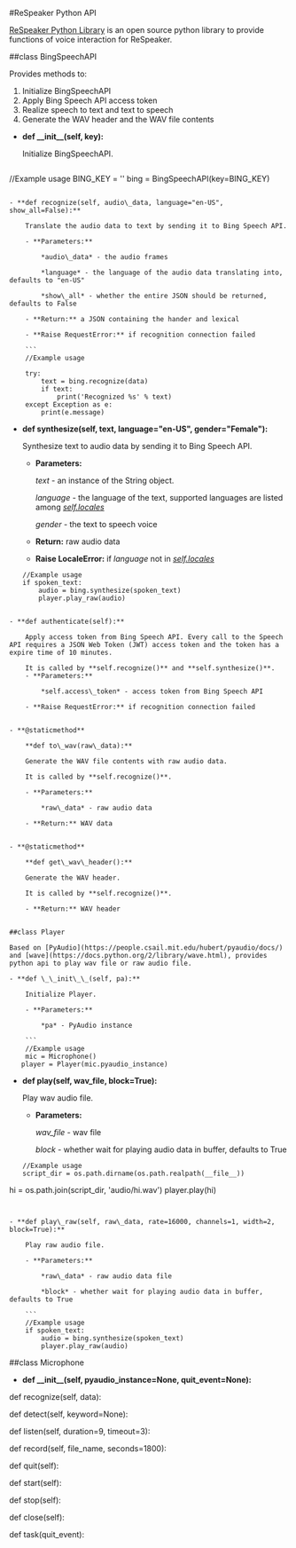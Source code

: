 #ReSpeaker Python API

[ReSpeaker Python Library](https://github.com/respeaker/respeaker_python_library) is an open source python library to provide functions of voice interaction for ReSpeaker.

##class BingSpeechAPI

Provides methods to:

1. Initialize BingSpeechAPI
2. Apply Bing Speech API access token
3. Realize speech to text and text to speech
4. Generate the WAV header and the WAV file contents

- **def \_\_init\_\_(self, key):**
	
	Initialize BingSpeechAPI.
	
	```
//Example usage
BING_KEY = ''
bing = BingSpeechAPI(key=BING_KEY)
```
	
- **def recognize(self, audio\_data, language="en-US", show_all=False):**
	
	Translate the audio data to text by sending it to Bing Speech API.
	
	- **Parameters:**
	
		*audio\_data* - the audio frames
		
		*language* - the language of the audio data translating into, defaults to "en-US"
		
		*show\_all* - whether the entire JSON should be returned, defaults to False
		
	- **Return:** a JSON containing the hander and lexical
		
	- **Raise RequestError:** if recognition connection failed

	```
	//Example usage
	
	try:
		text = bing.recognize(data)
		if text:
			print('Recognized %s' % text)
	except Exception as e:
		print(e.message)
```

- **def synthesize(self, text, language="en-US", gender="Female"):**

	Synthesize text to audio data by sending it to Bing Speech API.
	
	- **Parameters:**

		*text* - an instance of the String object.
		
		*language* - the language of the text, supported languages are listed among [*self.locales*](https://github.com/respeaker/respeaker_python_library/blob/master/respeaker/bing_speech_api.py)
		
		*gender* - the text to speech voice 
	
	- **Return:** raw audio data
	
	- **Raise LocaleError:** if *language* not in [*self.locales*](https://github.com/respeaker/respeaker_python_library/blob/master/respeaker/bing_speech_api.py)

	```
	//Example usage
	if spoken_text:
		audio = bing.synthesize(spoken_text)
		player.play_raw(audio)
```	

- **def authenticate(self):**

	Apply access token from Bing Speech API. Every call to the Speech API requires a JSON Web Token (JWT) access token and the token has a expire time of 10 minutes.
	
	It is called by **self.recognize()** and **self.synthesize()**.
	- **Parameters:**

		*self.access\_token* - access token from Bing Speech API 
		
	- **Raise RequestError:** if recognition connection failed

		
- **@staticmethod**

	**def to\_wav(raw\_data):**
	
	Generate the WAV file contents with raw audio data.
	
	It is called by **self.recognize()**.
	
	- **Parameters:**
		
		*raw\_data* - raw audio data
		
	- **Return:** WAV data
	
	
- **@staticmethod**

    **def get\_wav\_header():**
    
    Generate the WAV header. 
    
    It is called by **self.recognize()**.
    
    - **Return:** WAV header


##class Player

Based on [PyAudio](https://people.csail.mit.edu/hubert/pyaudio/docs/) and [wave](https://docs.python.org/2/library/wave.html), provides python api to play wav file or raw audio file. 

- **def \_\_init\_\_(self, pa):**

	Initialize Player.
	
	- **Parameters:**
		
		*pa* - PyAudio instance
	
	```
	//Example usage
	mic = Microphone()
   player = Player(mic.pyaudio_instance)
```

- **def play(self, wav\_file, block=True):**

	Play wav audio file.
	
	- **Parameters:**
		
		*wav\_file* - wav file
		
		*block* - whether wait for playing audio data in buffer, defaults to True
	
	```
	//Example usage
	script_dir = os.path.dirname(os.path.realpath(__file__))
hi = os.path.join(script_dir, 'audio/hi.wav')
player.play(hi)
```
	

- **def play\_raw(self, raw\_data, rate=16000, channels=1, width=2, block=True):**

	Play raw audio file.
	
	- **Parameters:**
		
		*raw\_data* - raw audio data file
		
		*block* - whether wait for playing audio data in buffer, defaults to True
	
	```
	//Example usage	
	if spoken_text:
		audio = bing.synthesize(spoken_text)
		player.play_raw(audio)      
```


##class Microphone


- **def \_\_init\_\_(self, pyaudio\_instance=None, quit_event=None):**

def recognize(self, data):

def detect(self, keyword=None):

def listen(self, duration=9, timeout=3):

def record(self, file_name, seconds=1800):

def quit(self):

def start(self):

def stop(self):

def close(self):

def task(quit_event):